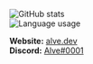 ![GitHub stats](https://github-readme-stats.vercel.app/api?username=alvesvaren&show_icons=true&count_private=true&theme=dark&bg_color=22272e&hide_border=true)
<br/>
![Language usage](https://github-readme-stats.vercel.app/api/top-langs/?username=alvesvaren&layout=compact&langs_count=8&card_width=445&theme=dark&bg_color=22272e&hide_border=true)

**Website:** [alve.dev](https://alve.dev/)
<br/>
**Discord:** [Alve#0001](https://discordapp.com/channels/@me/265918045069770753/)
